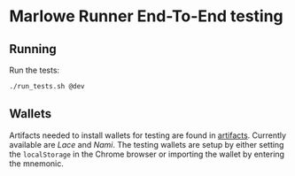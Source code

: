 # Marlowe Runner End-To-End testing

## Running

Run the tests:

```bash
./run_tests.sh @dev
```

## Wallets

Artifacts needed to install wallets for testing are found in [artifacts](artifacts).
Currently available are _Lace_ and _Nami_. The testing wallets are setup
by either setting the `localStorage` in the Chrome browser or importing the
wallet by entering the mnemonic.
